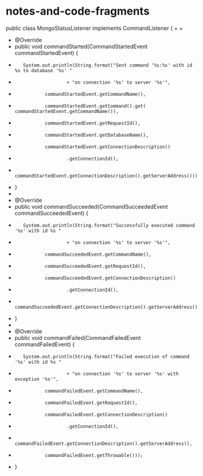 # notes-and-code-fragments
public class MongoStatusListener implements CommandListener {
 +
 +
 +    @Override
 +    public void commandStarted(CommandStartedEvent commandStartedEvent) {
 +        System.out.println(String.format("Sent command '%s:%s' with id %s to database '%s' "
 +                        + "on connection '%s' to server '%s'",
 +                commandStartedEvent.getCommandName(),
 +                commandStartedEvent.getCommand().get( commandStartedEvent.getCommandName()),
 +                commandStartedEvent.getRequestId(),
 +                commandStartedEvent.getDatabaseName(),
 +                commandStartedEvent.getConnectionDescription()
 +                        .getConnectionId(),
 +                commandStartedEvent.getConnectionDescription().getServerAddress()));
 +    }
 +
 +    @Override
 +    public void commandSucceeded(CommandSucceededEvent commandSucceededEvent) {
 +        System.out.println(String.format("Successfully executed command '%s' with id %s "
 +                        + "on connection '%s' to server '%s'",
 +                commandSucceededEvent.getCommandName(),
 +                commandSucceededEvent.getRequestId(),
 +                commandSucceededEvent.getConnectionDescription()
 +                        .getConnectionId(),
 +                commandSucceededEvent.getConnectionDescription().getServerAddress()));
 +    }
 +
 +    @Override
 +    public void commandFailed(CommandFailedEvent commandFailedEvent) {
 +        System.out.println(String.format("Failed execution of command '%s' with id %s "
 +                        + "on connection '%s' to server '%s' with exception '%s'",
 +                commandFailedEvent.getCommandName(),
 +                commandFailedEvent.getRequestId(),
 +                commandFailedEvent.getConnectionDescription()
 +                        .getConnectionId(),
 +                commandFailedEvent.getConnectionDescription().getServerAddress(),
 +                commandFailedEvent.getThrowable()));
 +    }
